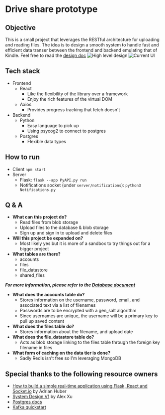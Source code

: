 # Drive share prototype
## Objective
This is a small project that leverages the RESTful architecture for uploading and reading files. The idea is to design a smooth system to handle fast and efficient data transer between the frontend and backend emulating that of Kindle. Feel free to read the [design doc](https://github.com/secretmtgdev/Kindle-like-prototype/blob/master/documents/DesignDoc.md)
![High level design](https://github.com/secretmtgdev/Kindle-like-prototype/blob/master/assets/design/design_1.jpeg)
![Current UI](https://github.com/secretmtgdev/Kindle-like-prototype/blob/master/assets/client_images/ui_6_18_2024.png)

## Tech stack
- Frontend
    - React
        - Like the flexibility of the library over a framework
        - Enjoy the rich features of the virtual DOM
    - Axios
        - Provides progress tracking that fetch doesn't
- Backend
    - Python
        - Easy language to pick up
        - Using psycog2 to connect to postgres
    - Postgres
        - Flexible data types

## How to run
- Client `npm start`
- Server
    - Flask: `flask --app PyAPI.py run`
    - Notifications socket (under `server/notifications`): `python3 Notifications.py`


## Q & A
- **What can this project do?**
    - Read files from blob storage
    - Upload files to the database & blob storage
    - Sign up and sign in to upload and delete files
- **Will this project be expanded on?**
    - Most likely yes but it is more of a sandbox to try things out for a bigger project
- **What tables are there?**
    - accounts
    - files
    - file_datastore
    - shared_files

**_For more information, please refer to the [Database document](https://github.com/secretmtgdev/Kindle-like-prototype/blob/master/documents/DatabaseDoc.md)_**
- **What does the accounts table do?**
    - Stores information on the username, password, email, and associated text via a list of filenames
    - Passwords are to be encrypted with a gen_salt algorithm
    - Since usernames are unique, the username will be a primary key to pull up saved content
- **What does the files table do?**
    - Stores information about the filename, and upload date
- **What does the file_datastore table do?**
    - Acts as blob storage linking to the files table through the foreign key filename in files
- **What form of caching on the data tier is done?**
    - Sadly Redis isn't free so I'm leveraging MongoDB

 
## Special thanks to the following resource owners
- [How to build a simple real-time application using Flask, React and Socket.io](https://tinyurl.com/329ysur4) by Adrian Huber
- [System Design V1](https://bytebytego.com/) by Alex Xu
- [Postgres docs](https://www.postgresql.org/docs/current)
- [Kafka quickstart](https://kafka.apache.org/quickstart)